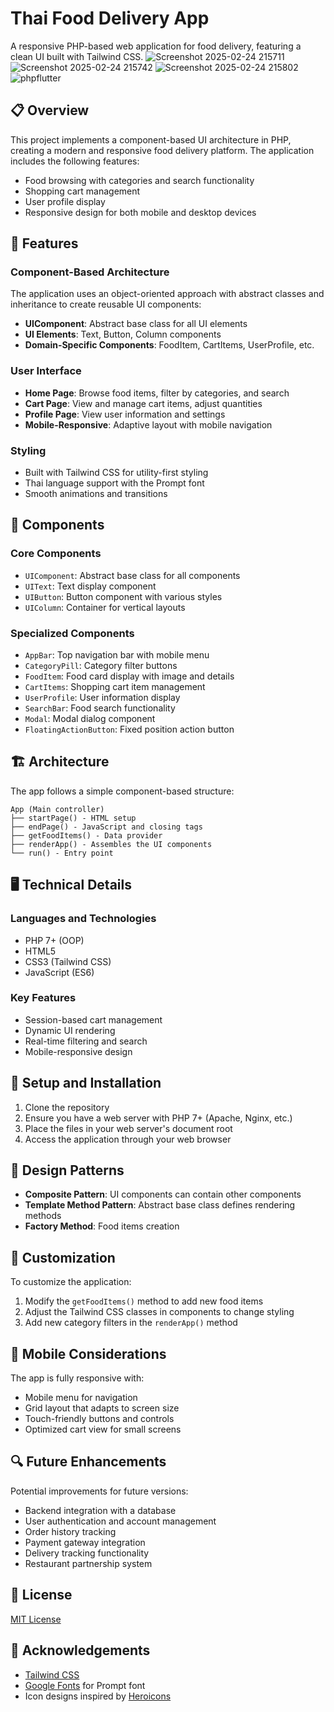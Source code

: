 # Thai Food Delivery App

A responsive PHP-based web application for food delivery, featuring a clean UI built with Tailwind CSS.
![Screenshot 2025-02-24 215711](https://github.com/user-attachments/assets/7d9cf706-d992-4ba7-84d1-7e6a0bb0f1b4)
![Screenshot 2025-02-24 215742](https://github.com/user-attachments/assets/124f4470-c5ce-4790-bd15-1cbb1c12fb43)
![Screenshot 2025-02-24 215802](https://github.com/user-attachments/assets/681af688-6884-42ab-9f71-2692f704045a)
![phpflutter](https://github.com/user-attachments/assets/6c04c650-b0fb-4d90-943c-87ad269f2826)

## 📋 Overview

This project implements a component-based UI architecture in PHP, creating a modern and responsive food delivery platform. The application includes the following features:

- Food browsing with categories and search functionality
- Shopping cart management
- User profile display
- Responsive design for both mobile and desktop devices

## 🚀 Features

### Component-Based Architecture
The application uses an object-oriented approach with abstract classes and inheritance to create reusable UI components:

- **UIComponent**: Abstract base class for all UI elements
- **UI Elements**: Text, Button, Column components
- **Domain-Specific Components**: FoodItem, CartItems, UserProfile, etc.

### User Interface
- **Home Page**: Browse food items, filter by categories, and search
- **Cart Page**: View and manage cart items, adjust quantities
- **Profile Page**: View user information and settings
- **Mobile-Responsive**: Adaptive layout with mobile navigation

### Styling
- Built with Tailwind CSS for utility-first styling
- Thai language support with the Prompt font
- Smooth animations and transitions

## 🧩 Components

### Core Components
- `UIComponent`: Abstract base class for all components
- `UIText`: Text display component
- `UIButton`: Button component with various styles
- `UIColumn`: Container for vertical layouts

### Specialized Components
- `AppBar`: Top navigation bar with mobile menu
- `CategoryPill`: Category filter buttons
- `FoodItem`: Food card display with image and details
- `CartItems`: Shopping cart item management
- `UserProfile`: User information display
- `SearchBar`: Food search functionality
- `Modal`: Modal dialog component
- `FloatingActionButton`: Fixed position action button

## 🏗️ Architecture

The app follows a simple component-based structure:

```
App (Main controller)
├── startPage() - HTML setup
├── endPage() - JavaScript and closing tags
├── getFoodItems() - Data provider
├── renderApp() - Assembles the UI components
└── run() - Entry point
```

## 🖥️ Technical Details

### Languages and Technologies
- PHP 7+ (OOP)
- HTML5
- CSS3 (Tailwind CSS)
- JavaScript (ES6)

### Key Features
- Session-based cart management
- Dynamic UI rendering
- Real-time filtering and search
- Mobile-responsive design

## 🔧 Setup and Installation

1. Clone the repository
2. Ensure you have a web server with PHP 7+ (Apache, Nginx, etc.)
3. Place the files in your web server's document root
4. Access the application through your web browser

## 🧠 Design Patterns

- **Composite Pattern**: UI components can contain other components
- **Template Method Pattern**: Abstract base class defines rendering methods
- **Factory Method**: Food items creation

## 🎨 Customization

To customize the application:

1. Modify the `getFoodItems()` method to add new food items
2. Adjust the Tailwind CSS classes in components to change styling
3. Add new category filters in the `renderApp()` method

## 📱 Mobile Considerations

The app is fully responsive with:
- Mobile menu for navigation
- Grid layout that adapts to screen size
- Touch-friendly buttons and controls
- Optimized cart view for small screens

## 🔍 Future Enhancements

Potential improvements for future versions:

- Backend integration with a database
- User authentication and account management
- Order history tracking
- Payment gateway integration
- Delivery tracking functionality
- Restaurant partnership system

## 📄 License

[MIT License](LICENSE)

## 🙏 Acknowledgements

- [Tailwind CSS](https://tailwindcss.com/)
- [Google Fonts](https://fonts.google.com/) for Prompt font
- Icon designs inspired by [Heroicons](https://heroicons.com/)
